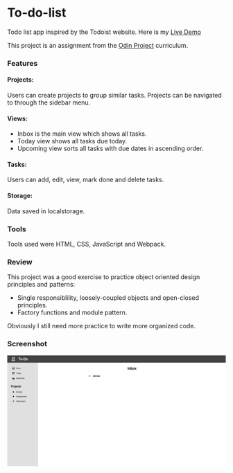 # To-do-list

Todo list app inspired by the Todoist website. Here is my [Live Demo](https://akhantz250.github.io/To-do-list/)

This project is an assignment from the [Odin Project](https://www.theodinproject.com/lessons/node-path-javascript-todo-list) curriculum.

### Features

#### Projects:

Users can create projects to group similar tasks. Projects can be navigated to through the sidebar menu.

#### Views:

- Inbox is the main view which shows all tasks.
- Today view shows all tasks due today.
- Upcoming view sorts all tasks with due dates in ascending order.

#### Tasks:

Users can add, edit, view, mark done and delete tasks.

#### Storage:

Data saved in localstorage.

### Tools

Tools used were HTML, CSS, JavaScript and Webpack.

### Review

This project was a good exercise to practice object oriented design principles and patterns:

- Single responsiblility, loosely-coupled objects and open-closed principles.
- Factory functions and module pattern.

Obviously I still need more practice to write more organized code.

### Screenshot

![This is a alt text.](https://raw.githubusercontent.com/akhantz250/To-do-list/main/To-do-list.png 'Screenshot')
